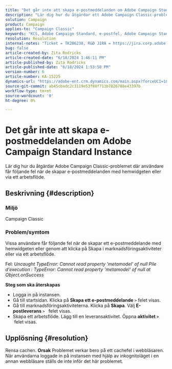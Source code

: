 ```yaml
---
title: "Det går inte att skapa e-postmeddelanden om Adobe Campaign Standard Instance"
description: "Lär dig hur du åtgärdar ett Adobe Campaign Classic-problem där användare får felmeddelanden när de skapar e-postmeddelanden med hjälp av hemwidgeten eller ett arbetsflöde."
solution: Campaign
product: Campaign
applies-to: "Campaign Classic"
keywords: "KCS, Adobe Campaign Standard, e-postfel, Adobe Campaign Standard Instance"
resolution: Resolution
internal-notes: "Ticket = TK206238, R&D JIRA = https://jira.corp.adobe.com/browse/CAMP-39887"
bug: false
article-created-by: Zita Rodricks
article-created-date: "6/18/2024 1:46:11 PM"
article-published-by: Zita Rodricks
article-published-date: "6/18/2024 1:53:50 PM"
version-number: 6
article-number: KA-15225
dynamics-url: "https://adobe-ent.crm.dynamics.com/main.aspx?forceUCI=1&pagetype=entityrecord&etn=knowledgearticle&id=fa9ba41b-792d-ef11-840a-002248084fbb"
source-git-commit: ab45cbadc2c3119e53f88f713b7826788e43397b
workflow-type: tm+mt
source-wordcount: '0'
ht-degree: 0%

---
```


# Det går inte att skapa e-postmeddelanden om Adobe Campaign Standard Instance


Lär dig hur du åtgärdar Adobe Campaign Classic-problemet där användare får följande fel när de skapar e-postmeddelanden med hemwidgeten eller via ett arbetsflöde.

## Beskrivning {#description}


### <b>Miljö</b>

Campaign Classic



### <b>Problem/symtom</b>

Vissa användare får följande fel när de skapar ett e-postmeddelande med hemwidgeten eller genom att klicka på Skapa i marknadsföringsaktiviteter eller via ett arbetsflöde.

Fel: *Uncaught TypeError: Cannot read property &#39;metamodel&#39; of null Pile d&#39;execution : TypeError: Cannot read property &#39;metamodel&#39; of null at Object.onSuccess*



<b>Steg som ska återskapas</b>

- Logga in på instansen.
- Gå till startsidan. Klicka på <b>Skapa ett e-postmeddelande </b>`>`  felet visas.
- Gå till marknadsföringsaktiviteterna. Klicka på <b>Skapa</b>. Välj <b>E-postleverans </b>`>`   felet visas.
- Skapa ett arbetsflöde. Lägg till en leveransaktivitet. Öppna <b>aktivitet `>` </b> felet visas.



## Upplösning {#resolution}


Rensa cachen.
<b>Orsak</b>
Problemet verkar bero på ett cachefel i webbläsaren. När användarna loggade in på instansen med hjälp av inkognitoläget i en annan webbläsare ställs de inte inför det här problemet.
